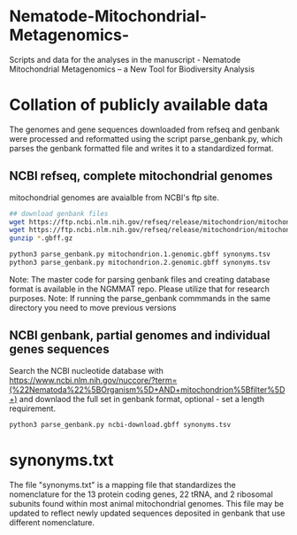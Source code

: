 # Nematode-Mitochondrial-Metagenomics-
Scripts and data for the analyses in the manuscript - Nematode Mitochondrial Metagenomics – a New Tool for Biodiversity Analysis


# Collation of publicly available data

The genomes and gene sequences downloaded from refseq and genbank were processed and reformatted using the script parse_genbank.py, which parses the genbank formatted file and writes it to a standardized format.

## NCBI refseq, complete mitochondrial genomes
mitochondrial genomes are avaialble from NCBI's ftp site.
```bash
## download genbank files
wget https://ftp.ncbi.nlm.nih.gov/refseq/release/mitochondrion/mitochondrion.1.genomic.gbff.gz
wget https://ftp.ncbi.nlm.nih.gov/refseq/release/mitochondrion/mitochondrion.2.genomic.gbff.gz
gunzip *.gbff.gz

python3 parse_genbank.py mitochondrion.1.genomic.gbff synonyms.tsv
python3 parse_genbank.py mitochondrion.2.genomic.gbff synonyms.tsv
```

Note: The master code for parsing genbank files and creating database format is available in the NGMMAT repo. Please utilize that for research purposes.
Note: If running the parse_genbank commmands in the same directory you need to move previous versions

## NCBI genbank, partial  genomes and individual genes sequences
Search the NCBI nucleotide database with https://www.ncbi.nlm.nih.gov/nuccore/?term=(%22Nematoda%22%5BOrganism%5D+AND+mitochondrion%5Bfilter%5D+) and downlaod the full set in genbank format, optional - set a length requirement.

```bash
python3 parse_genbank.py ncbi-download.gbff synonyms.tsv
````


# synonyms.txt
The file "synonyms.txt" is a mapping file that standardizes the nomenclature for the 13 protein coding genes, 22 tRNA, and 2 ribosomal subunits found within most animal mitochondrial genomes. This file may be updated to reflect newly updated sequences deposited in genbank that use different nomenclature. 


